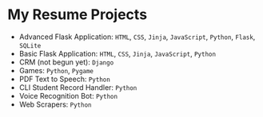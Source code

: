 # My Resume Projects

- Advanced Flask Application: `HTML`, `CSS`, `Jinja`, `JavaScript`, `Python`, `Flask`, `SQLite`
- Basic Flask Application: `HTML`, `CSS`, `Jinja`, `JavaScript`, `Python`
- CRM (not begun yet): `Django`
- Games: `Python`, `Pygame`
- PDF Text to Speech: `Python`
- CLI Student Record Handler: `Python`
- Voice Recognition Bot: `Python`
- Web Scrapers: `Python`

